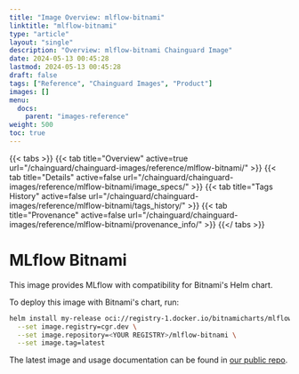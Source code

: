 ```yaml
---
title: "Image Overview: mlflow-bitnami"
linktitle: "mlflow-bitnami"
type: "article"
layout: "single"
description: "Overview: mlflow-bitnami Chainguard Image"
date: 2024-05-13 00:45:28
lastmod: 2024-05-13 00:45:28
draft: false
tags: ["Reference", "Chainguard Images", "Product"]
images: []
menu: 
  docs: 
    parent: "images-reference"
weight: 500
toc: true
---
```


{{< tabs >}}
{{< tab title="Overview" active=true url="/chainguard/chainguard-images/reference/mlflow-bitnami/" >}}
{{< tab title="Details" active=false url="/chainguard/chainguard-images/reference/mlflow-bitnami/image_specs/" >}}
{{< tab title="Tags History" active=false url="/chainguard/chainguard-images/reference/mlflow-bitnami/tags_history/" >}}
{{< tab title="Provenance" active=false url="/chainguard/chainguard-images/reference/mlflow-bitnami/provenance_info/" >}}
{{</ tabs >}}

# MLflow Bitnami

This image provides MLflow with compatibility for Bitnami's Helm chart.

To deploy this image with Bitnami's chart, run:

```bash
helm install my-release oci://registry-1.docker.io/bitnamicharts/mlflow \
  --set image.registry=cgr.dev \
  --set image.repository=<YOUR REGISTRY>/mlflow-bitnami \
  --set image.tag=latest
```

The latest image and usage documentation can be found in [our public repo](https://github.com/chainguard-images/images/tree/main/images/mlflow).

